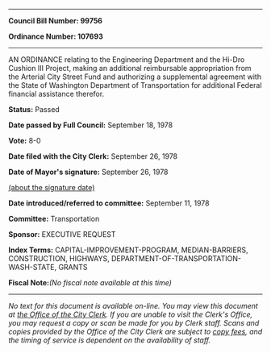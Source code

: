 

********

**Council Bill Number: 99756**
   
**Ordinance Number: 107693**
********

 AN ORDINANCE relating to the Engineering Department and the Hi-Dro Cushion III Project, making an additional reimbursable appropriation from the Arterial City Street Fund and authorizing a supplemental agreement with the State of Washington Department of Transportation for additional Federal financial assistance therefor.

**Status:** Passed
   
**Date passed by Full Council:** September 18, 1978
   
**Vote:** 8-0
   
**Date filed with the City Clerk:** September 26, 1978
   
**Date of Mayor's signature:** September 26, 1978
   
[(about the signature date)](/~public/approvaldate.htm)
   
   
   
**Date introduced/referred to committee:** September 11, 1978
   
**Committee:** Transportation
   
**Sponsor:** EXECUTIVE REQUEST
   
   
**Index Terms:** CAPITAL-IMPROVEMENT-PROGRAM, MEDIAN-BARRIERS, CONSTRUCTION, HIGHWAYS, DEPARTMENT-OF-TRANSPORTATION-WASH-STATE, GRANTS

**Fiscal Note:**_(No fiscal note available at this time)_
********

_No text for this document is available on-line. You may view this document at [the Office of the City Clerk](http://www.seattle.gov/leg/clerk/contactUs.htm). If you are unable to visit the Clerk's Office, you may request a copy or scan be made for you by Clerk staff. Scans and copies provided by the Office of the City Clerk are subject to [copy fees](http://clerk.seattle.gov/~public/clerkfees.htm), and the timing of service is dependent on the availability of staff._

